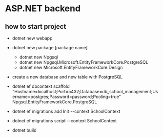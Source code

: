 # ASP.NET backend

## how to start project

- dotnet new webapp

- dotnet new package [package name]

  - dotnet new Npgsql
  - dotnet new Npgsql.Microsoft.EntityFrameworkCore.PostgreSQL
  - dotnet new Microsoft.EntityFrameworkCore.Design

- create a new database and new table with PostgreSQL

- dotnet ef dbcontext scaffold "Hostname=localhost;Port=5432;Database=db_school_management;Username=postgres;Password=password;Pooling=true" Npgsql.EntityFrameworkCore.PostgreSQL

- dotnet ef migrations add Init --context SchoolContext

- dotnet ef migrations script --context SchoolContext

- dotnet build
<!-- 
- dotnet run -->
